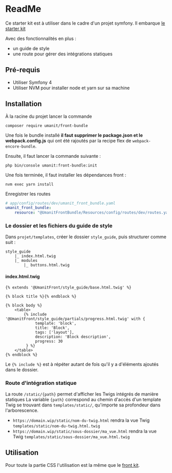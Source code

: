 ReadMe
========

Ce starter kit est à utiliser dans le cadre d'un projet symfony. Il embarque [le starter kit](https://github.com/umanit/front-kit)

Avec des fonctionnalités en plus :
* un guide de style
* une route pour gérer des intégrations statiques

Pré-requis
--------

* Utiliser Symfony 4
* Utiliser NVM pour installer node et yarn sur sa machine

Installation
--------

À la racine du projet lancer la commande

```
composer require umanit/front-bundle
```

Une fois le bundle installé **il faut supprimer le package.json et le webpack.config.js** qui ont été rajoutés par la
recipe flex de `webpack-encore-bundle`.

Ensuite, il faut lancer la commande suivante :

```
php bin/console umanit:front-bundle:init
```

Une fois terminée, il faut installer les dépendances front :

```
nvm exec yarn install
```

Enregistrer les routes

```yaml
# app/config/routes/dev/umanit_front_bundle.yaml
umanit_front_bundle:
    resource: "@UmanitFrontBundle/Resources/config/routes/dev/routes.yaml"
```

### Le dossier et les fichiers du guide de style
Dans `projet/templates`, créer le dossier `style_guide`, puis structurer comme suit :
```
style_guide
    |_ index.html.twig
    |_ modules
        |_ buttons.html.twig
```

#### index.html.twig
```twig
{% extends '@UmanitFront/style_guide/base.html.twig' %}

{% block title %}{% endblock %}

{% block body %}
    <table>
        {% include '@UmanitFront/style_guide/partials/progress.html.twig' with {
             template: 'block',
             title: 'Block',
             tags: ['layout'],
             description: 'Block description',
             progress: 30
         } %}
    </table>
{% endblock %}
```

Le `{% include %}` est à répéter autant de fois qu'il y a d'éléments ajoutés dans le dossier.

### Route d'intégration statique

La route `/static/{path}` permet d'afficher les Twigs intégrés de manière statiques
La variable `{path}` correspond au chemin d'accès d'un template Twig se trouvant dans `templates/static/`, qu'importe
sa profondeur dans l'arborescence.

* `https://domain.wip/static/nom-du-twig.html` rendra la vue Twig `templates/static/nom-du-twig.html.twig`
* `https://domain.wip/static/sous-dossier/ma_vue.html` rendra la vue Twig `templates/static/sous-dossier/ma_vue.html.twig`

Utilisation
--------

Pour toute la partie CSS l'utilisation est la même que le [front kit](https://github.com/umanit/front-kit#utilisation).
